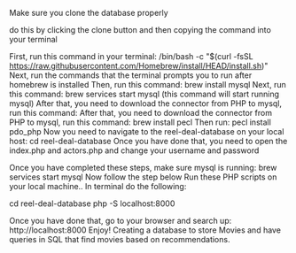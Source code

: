 Make sure you clone the database properly

do this by clicking the clone button and then copying the command into your terminal

First, run this command in your terminal: /bin/bash -c "$(curl -fsSL https://raw.githubusercontent.com/Homebrew/install/HEAD/install.sh)"
Next, run the commands that the terminal prompts you to run after homebrew is installed
Then, run this command: brew install mysql
Next, run this command: brew services start mysql (this command will start running mysql)
After that, you need to download the connector from PHP to mysql, run this command:
After that, you need to download the connector from PHP to mysql, run this command: brew install pecl
Then run: pecl install pdo_php
Now you need to navigate to the reel-deal-database on your local host: cd reel-deal-database
Once you have done that, you need to open the index.php and actors.php and change your username and password


Once you have completed these steps, make sure mysql is running: brew services start mysql
Now follow the step below
Run these PHP scripts on your local machine..
In terminal do the following:

cd reel-deal-database
php -S localhost:8000

Once you have done that, go to your browser and search up: http://localhost:8000
Enjoy!
Creating a database to store Movies and have queries in SQL that find movies based on recommendations.
